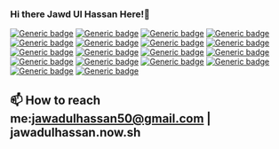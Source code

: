 ### Hi there Jawd Ul Hassan Here!👋

[![Generic badge](https://img.shields.io/badge/React-Native-<COLOR>.svg)](https://shields.io/)
[![Generic badge](https://img.shields.io/badge/Next-JS-<COLOR>.svg)](https://shields.io/)
[![Generic badge](https://img.shields.io/badge/Context-API-<COLOR>.svg)](https://shields.io/)
[![Generic badge](https://img.shields.io/badge/Redux-<COLOR>.svg)](https://shields.io/)
[![Generic badge](https://img.shields.io/badge/Rx-Js-<COLOR>.svg)](https://shields.io/)
[![Generic badge](https://img.shields.io/badge/Graph-QL-<COLOR>.svg)](https://shields.io/)
[![Generic badge](https://img.shields.io/badge/React-Apollo-<COLOR>.svg)](https://shields.io/)
[![Generic badge](https://img.shields.io/badge/Node-Js-<COLOR>.svg)](https://shields.io/)
[![Generic badge](https://img.shields.io/badge/Express-Js-<COLOR>.svg)](https://shields.io/)
[![Generic badge](https://img.shields.io/badge/Mongo-DB-<COLOR>.svg)](https://shields.io/)
[![Generic badge](https://img.shields.io/badge/Highchart-Js-<COLOR>.svg)](https://shields.io/)
[![Generic badge](https://img.shields.io/badge/D3-Js-<COLOR>.svg)](https://shields.io/)
[![Generic badge](https://img.shields.io/badge/JEST-UnitTesting-<COLOR>.svg)](https://shields.io/)
[![Generic badge](https://img.shields.io/badge/React-TestingLibrary-<COLOR>.svg)](https://shields.io/)
[![Generic badge](https://img.shields.io/badge/ES-Lint-<COLOR>.svg)](https://shields.io/)
[![Generic badge](https://img.shields.io/badge/Service-Workers-<COLOR>.svg)](https://shields.io/)
[![Generic badge](https://img.shields.io/badge/Web-sockets-<COLOR>.svg)](https://shields.io/)
[![Generic badge](https://img.shields.io/badge/Styled-Components-<COLOR>.svg)](https://shields.io/)


## 📫 How to reach me:jawadulhassan50@gmail.com | jawadulhassan.now.sh

<!--
**jawadulhassan/jawadulhassan** is a ✨ _special_ ✨ repository because its `README.md` (this file) appears on your GitHub profile.

Here are some ideas to get you started:

- 🔭 I’m currently working on ...
- 🌱 I’m currently learning ...
- 👯 I’m looking to collaborate on ...
- 🤔 I’m looking for help with ...
- 💬 Ask me about ...
- 📫 How to reach me: ...
- 😄 Pronouns: ...
- ⚡ Fun fact: ...
-->
